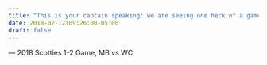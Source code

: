 ```yaml
---
title: "This is your captain speaking: we are seeing one heck of a game!"
date: 2018-02-12T09:26:00-05:00
draft: false
---
```

— 2018 Scotties 1-2 Game, MB vs WC
<!--more--> 

